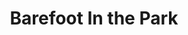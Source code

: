 ---
title: Barefoot In the Park
year: 1967
opening_date: 1967-04-14
closing_date: 1967-04-29
layout: productions
featured_image: 
image_caption:
image_credit:
playbill:
category:
Theatre: Theatre Jacksonville
Venue: Little Theatre
cast:
  Corie Bratter: Marcy Massaniso
  Telephone Repair Man: Jerry Allen
  Delivery Man: Sam Helfrich
  Paul Bratter: Harry Hodge
  Corie's Mother, Mrs. Banks: Judith Jett
  Victor Velasco: Marshall Grauer
crew:
  Director: George Ballis
  Scenic Design: Larry Riddle
  Stage Manager: Al Gimbel
  Costumes: Lois Stewart
  Properties: 
    - Helen Roberts
    - Maria Alaracon
    - Gladys Dale
    - Lyn Lazarus
  Make-up:
    - Jan Davis
    - Mary Francis Thornhill
  Lighting:
    - Ellen Black
    - Peggy Miller
  Scenery:
    - Bob Agnew
    - Gwuyda Agnew
    - Walter Quattlebaum
    - Maria Alaracon
    - Helen Roberts
    - Gladys Dale
    - Peggy Miller
    - David Witten
    - Lyn Lazarus
    - Norman Howard
    - Charles Vance
  About the Cast notes: Jean Goodman
  Photograph of Mr. Ballis: Judith Gefter
external_links:
---